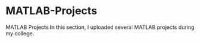 # MATLAB-Projects
MATLAB Projects
 In this section, I uploaded several MATLAB projects during my college.
